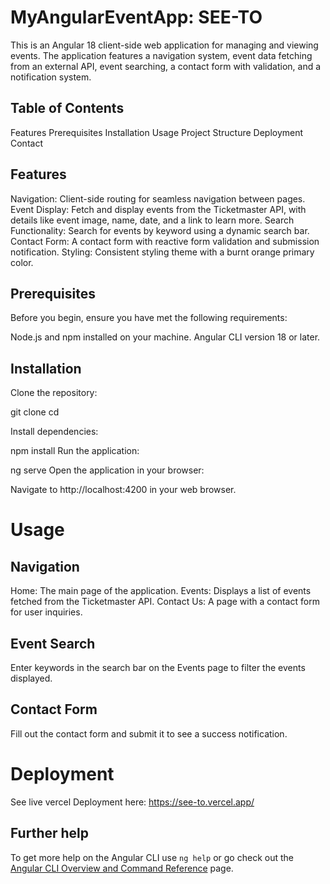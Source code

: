 # MyAngularEventApp: SEE-TO

This is an Angular 18 client-side web application for managing and viewing events. The application features a navigation system, event data fetching from an external API, event searching, a contact form with validation, and a notification system.

## Table of Contents
Features
Prerequisites
Installation
Usage
Project Structure
Deployment
Contact

## Features
Navigation: Client-side routing for seamless navigation between pages.
Event Display: Fetch and display events from the Ticketmaster API, with details like event image, name, date, and a link to learn more.
Search Functionality: Search for events by keyword using a dynamic search bar.
Contact Form: A contact form with reactive form validation and submission notification.
Styling: Consistent styling theme with a burnt orange primary color.

## Prerequisites
Before you begin, ensure you have met the following requirements:

Node.js and npm installed on your machine.
Angular CLI version 18 or later.

## Installation
Clone the repository:

git clone <repository-url>
cd <repository-folder>

Install dependencies:

npm install
Run the application:

ng serve
Open the application in your browser:

Navigate to http://localhost:4200 in your web browser.

# Usage
## Navigation
Home: The main page of the application.
Events: Displays a list of events fetched from the Ticketmaster API.
Contact Us: A page with a contact form for user inquiries.
## Event Search
Enter keywords in the search bar on the Events page to filter the events displayed.
## Contact Form
Fill out the contact form and submit it to see a success notification.

# Deployment

See live vercel Deployment here: https://see-to.vercel.app/



## Further help

To get more help on the Angular CLI use `ng help` or go check out the [Angular CLI Overview and Command Reference](https://angular.dev/tools/cli) page.
